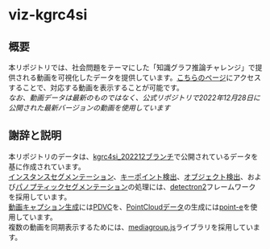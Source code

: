 # viz-kgrc4si

## 概要
本リポジトリでは、社会問題をテーマにした「知識グラフ推論チャレンジ」で提供される動画を可視化したデータを提供しています。[こちらのページ](https://s246wv.github.io/viz-kgrc4si/)にアクセスすることで、対応する動画を表示することが可能です。  
*なお、動画データは最新のものではなく、公式リポジトリで2022年12月28日に公開された最新バージョンの動画を使用しています*

## 謝辞と説明
本リポジトリのデータは、[kgrc4si_202212ブランチ](https://github.com/KnowledgeGraphJapan/KGRC-RDF/tree/kgrc4si_202212/Movie)で公開されているデータを基に作成されています。  
[インスタンスセグメンテーション](./Movie/instance-segmentation/)、[キーポイント検出](./Movie/keypoint-detection/)、[オブジェクト検出](./Movie/object-detection/)、および[パノプティックセグメンテーション](./Movie/panoptic-segmentation/)の処理には、[detectron2](https://github.com/facebookresearch/detectron2)フレームワークを採用しています。  
[動画キャプション生成](./Movie/video-caption/)には[PDVC](https://github.com/ttengwang/PDVC)を、[PointCloudデータ](./PointCloud/)の生成には[point-e](https://github.com/openai/point-e/tree/main/point_e)を使用しています。  
複数の動画を同期表示するためには、[mediagroup.js](https://github.com/rwaldron/mediagroup.js)ライブラリを採用しています。
